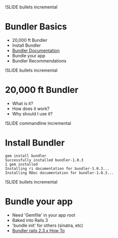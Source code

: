 !SLIDE bullets incremental

# Bundler Basics #

* 20,000 ft Bundler
* Install Bundler
* [Bundler Documentation](http://gembundler.com/)
* Bundle your app
* Bundler Recommendations

!SLIDE bullets incremental

# 20,000 ft Bundler #

* What is it?
* How does it work?
* Why should I use it?

!SLIDE commandline incremental

# Install Bundler #

<pre><code>gem install bundler
Successfully installed bundler-1.0.3
1 gem installed
Installing ri documentation for bundler-1.0.3...
Installing RDoc documentation for bundler-1.0.3...</pre></code>

!SLIDE bullets incremental

# Bundle your app #

* Need 'Gemfile' in your app root
* Baked into Rails 3
* 'bundle init' for others (sinatra, etc)
* [Bundler rails 2.3.x How To](http://gembundler.com/rails23.html)
